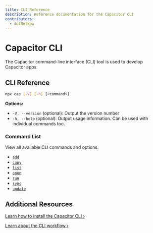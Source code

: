 ```yaml
---
title: CLI Reference
description: Reference documentation for the Capacitor CLI
contributors:
  - dotNetkow
---
```


# Capacitor CLI

The Capacitor command-line interface (CLI) tool is used to develop Capacitor apps.

## CLI Reference

```bash
npx cap [-V] [-h] [<command>]
```

<strong>Options:</strong>

- `-V, --version` (optional): Output the version number
- `-h, --help` (optional): Output usage information. Can be used with individual commands too.

### Command List

View all available CLI commands and options.

- [`add`](/docs/cli/add)
- [`copy`](/docs/cli/copy)
- [`list`](/docs/cli/list)
- [`open`](/docs/cli/open)
- [`run`](/docs/cli/run)
- [`sync`](/docs/cli/sync)
- [`update`](/docs/cli/update)

## Additional Resources

[Learn how to install the Capacitor CLI &#8250;](/docs/getting-started)

[Learn about the CLI workflow &#8250;](/docs/basics/workflow)
